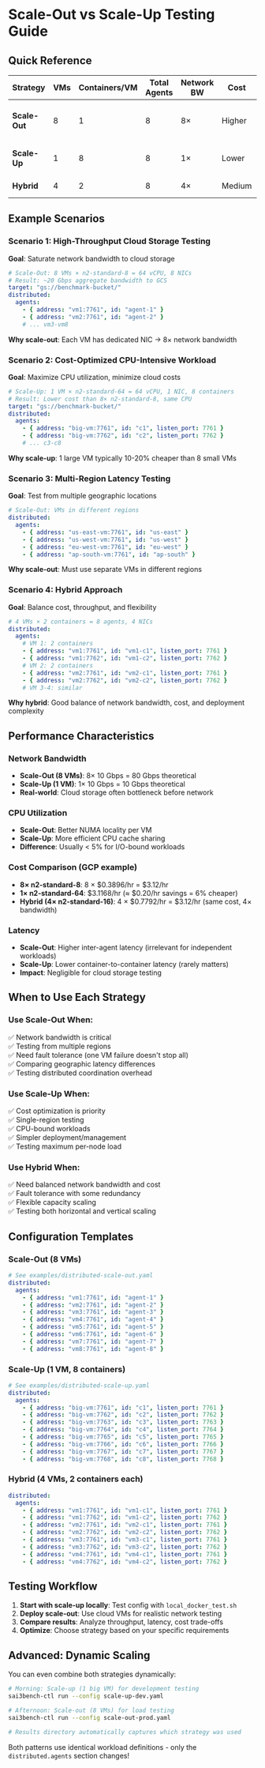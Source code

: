# Scale-Out vs Scale-Up Testing Guide

## Quick Reference

| Strategy | VMs | Containers/VM | Total Agents | Network BW | Cost | Use Case |
|----------|-----|---------------|--------------|------------|------|----------|
| **Scale-Out** | 8 | 1 | 8 | 8× | Higher | Max throughput, fault tolerance |
| **Scale-Up** | 1 | 8 | 8 | 1× | Lower | Cost optimization, low latency |
| **Hybrid** | 4 | 2 | 8 | 4× | Medium | Balanced approach |

## Example Scenarios

### Scenario 1: High-Throughput Cloud Storage Testing
**Goal**: Saturate network bandwidth to cloud storage

```yaml
# Scale-Out: 8 VMs × n2-standard-8 = 64 vCPU, 8 NICs
# Result: ~20 Gbps aggregate bandwidth to GCS
target: "gs://benchmark-bucket/"
distributed:
  agents:
    - { address: "vm1:7761", id: "agent-1" }
    - { address: "vm2:7761", id: "agent-2" }
    # ... vm3-vm8
```

**Why scale-out**: Each VM has dedicated NIC → 8× network bandwidth

### Scenario 2: Cost-Optimized CPU-Intensive Workload
**Goal**: Maximize CPU utilization, minimize cloud costs

```yaml
# Scale-Up: 1 VM × n2-standard-64 = 64 vCPU, 1 NIC, 8 containers
# Result: Lower cost than 8× n2-standard-8, same CPU
target: "gs://benchmark-bucket/"
distributed:
  agents:
    - { address: "big-vm:7761", id: "c1", listen_port: 7761 }
    - { address: "big-vm:7762", id: "c2", listen_port: 7762 }
    # ... c3-c8
```

**Why scale-up**: 1 large VM typically 10-20% cheaper than 8 small VMs

### Scenario 3: Multi-Region Latency Testing
**Goal**: Test from multiple geographic locations

```yaml
# Scale-Out: VMs in different regions
distributed:
  agents:
    - { address: "us-east-vm:7761", id: "us-east" }
    - { address: "us-west-vm:7761", id: "us-west" }
    - { address: "eu-west-vm:7761", id: "eu-west" }
    - { address: "ap-south-vm:7761", id: "ap-south" }
```

**Why scale-out**: Must use separate VMs in different regions

### Scenario 4: Hybrid Approach
**Goal**: Balance cost, throughput, and flexibility

```yaml
# 4 VMs × 2 containers = 8 agents, 4 NICs
distributed:
  agents:
    # VM 1: 2 containers
    - { address: "vm1:7761", id: "vm1-c1", listen_port: 7761 }
    - { address: "vm1:7762", id: "vm1-c2", listen_port: 7762 }
    # VM 2: 2 containers
    - { address: "vm2:7761", id: "vm2-c1", listen_port: 7761 }
    - { address: "vm2:7762", id: "vm2-c2", listen_port: 7762 }
    # VM 3-4: similar
```

**Why hybrid**: Good balance of network bandwidth, cost, and deployment complexity

## Performance Characteristics

### Network Bandwidth
- **Scale-Out (8 VMs)**: 8× 10 Gbps = 80 Gbps theoretical
- **Scale-Up (1 VM)**: 1× 10 Gbps = 10 Gbps theoretical
- **Real-world**: Cloud storage often bottleneck before network

### CPU Utilization
- **Scale-Out**: Better NUMA locality per VM
- **Scale-Up**: More efficient CPU cache sharing
- **Difference**: Usually < 5% for I/O-bound workloads

### Cost Comparison (GCP example)
- **8× n2-standard-8**: 8 × $0.3896/hr = $3.12/hr
- **1× n2-standard-64**: $3.1168/hr (≈ $0.20/hr savings = 6% cheaper)
- **Hybrid (4× n2-standard-16)**: 4 × $0.7792/hr = $3.12/hr (same cost, 4× bandwidth)

### Latency
- **Scale-Out**: Higher inter-agent latency (irrelevant for independent workloads)
- **Scale-Up**: Lower container-to-container latency (rarely matters)
- **Impact**: Negligible for cloud storage testing

## When to Use Each Strategy

### Use Scale-Out When:
✅ Network bandwidth is critical  
✅ Testing from multiple regions  
✅ Need fault tolerance (one VM failure doesn't stop all)  
✅ Comparing geographic latency differences  
✅ Testing distributed coordination overhead  

### Use Scale-Up When:
✅ Cost optimization is priority  
✅ Single-region testing  
✅ CPU-bound workloads  
✅ Simpler deployment/management  
✅ Testing maximum per-node load  

### Use Hybrid When:
✅ Need balanced network bandwidth and cost  
✅ Fault tolerance with some redundancy  
✅ Flexible capacity scaling  
✅ Testing both horizontal and vertical scaling  

## Configuration Templates

### Scale-Out (8 VMs)
```yaml
# See examples/distributed-scale-out.yaml
distributed:
  agents:
    - { address: "vm1:7761", id: "agent-1" }
    - { address: "vm2:7761", id: "agent-2" }
    - { address: "vm3:7761", id: "agent-3" }
    - { address: "vm4:7761", id: "agent-4" }
    - { address: "vm5:7761", id: "agent-5" }
    - { address: "vm6:7761", id: "agent-6" }
    - { address: "vm7:7761", id: "agent-7" }
    - { address: "vm8:7761", id: "agent-8" }
```

### Scale-Up (1 VM, 8 containers)
```yaml
# See examples/distributed-scale-up.yaml
distributed:
  agents:
    - { address: "big-vm:7761", id: "c1", listen_port: 7761 }
    - { address: "big-vm:7762", id: "c2", listen_port: 7762 }
    - { address: "big-vm:7763", id: "c3", listen_port: 7763 }
    - { address: "big-vm:7764", id: "c4", listen_port: 7764 }
    - { address: "big-vm:7765", id: "c5", listen_port: 7765 }
    - { address: "big-vm:7766", id: "c6", listen_port: 7766 }
    - { address: "big-vm:7767", id: "c7", listen_port: 7767 }
    - { address: "big-vm:7768", id: "c8", listen_port: 7768 }
```

### Hybrid (4 VMs, 2 containers each)
```yaml
distributed:
  agents:
    - { address: "vm1:7761", id: "vm1-c1", listen_port: 7761 }
    - { address: "vm1:7762", id: "vm1-c2", listen_port: 7762 }
    - { address: "vm2:7761", id: "vm2-c1", listen_port: 7761 }
    - { address: "vm2:7762", id: "vm2-c2", listen_port: 7762 }
    - { address: "vm3:7761", id: "vm3-c1", listen_port: 7761 }
    - { address: "vm3:7762", id: "vm3-c2", listen_port: 7762 }
    - { address: "vm4:7761", id: "vm4-c1", listen_port: 7761 }
    - { address: "vm4:7762", id: "vm4-c2", listen_port: 7762 }
```

## Testing Workflow

1. **Start with scale-up locally**: Test config with `local_docker_test.sh`
2. **Deploy scale-out**: Use cloud VMs for realistic network testing
3. **Compare results**: Analyze throughput, latency, cost trade-offs
4. **Optimize**: Choose strategy based on your specific requirements

## Advanced: Dynamic Scaling

You can even combine both strategies dynamically:

```bash
# Morning: Scale-up (1 big VM) for development testing
sai3bench-ctl run --config scale-up-dev.yaml

# Afternoon: Scale-out (8 VMs) for load testing
sai3bench-ctl run --config scale-out-prod.yaml

# Results directory automatically captures which strategy was used
```

Both patterns use identical workload definitions - only the `distributed.agents` section changes!
